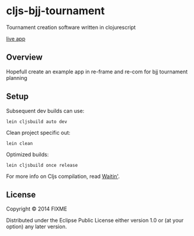 # cljs-bjj-tournament

Tournament creation software written in clojurescript

[live app](https://s3-ap-southeast-2.amazonaws.com/cljs-bjj-tournament/cljs-bjj-tournament/index.html)

## Overview

Hopefull create an example app in re-frame and re-com for bjj tournament planning

## Setup

Subsequent dev builds can use:

    lein cljsbuild auto dev

Clean project specific out:

    lein clean
     
Optimized builds:

    lein cljsbuild once release     

For more info on Cljs compilation, read [Waitin'](http://swannodette.github.io/2014/12/22/waitin/).

## License

Copyright © 2014 FIXME

Distributed under the Eclipse Public License either version 1.0 or (at your option) any later version.